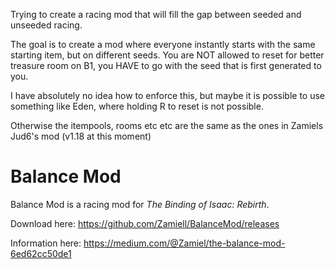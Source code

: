 Trying to create a racing mod that will fill the gap between seeded and unseeded racing.

The goal is to create a mod where everyone instantly starts with the same starting item, but on different seeds.
You are NOT allowed to reset for better treasure room on B1, you HAVE to go with the seed that is first generated to you.

I have absolutely no idea how to enforce this, but maybe it is possible to use something like Eden, where holding R to reset is not possible.

Otherwise the itempools, rooms etc etc are the same as the ones in Zamiels Jud6's mod (v1.18 at this moment)


# Balance Mod

Balance Mod is a racing mod for *The Binding of Isaac: Rebirth*.

Download here: https://github.com/Zamiell/BalanceMod/releases

Information here: https://medium.com/@Zamiel/the-balance-mod-6ed62cc50de1
